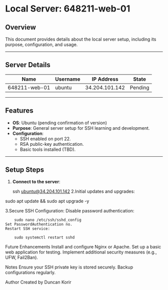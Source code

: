 # Local Server: 648211-web-01

## Overview
This document provides details about the local server setup, including its purpose, configuration, and usage.

---

## Server Details
| **Name**        | **Username** | **IP Address**     | **State**  |
|------------------|--------------|--------------------|------------|
| 648211-web-01    | ubuntu       | 34.204.101.142     | Pending    |

---

## Features
- **OS**: Ubuntu (pending confirmation of version)
- **Purpose**: General server setup for SSH learning and development.
- **Configuration**:
  - SSH enabled on port 22.
  - RSA public-key authentication.
  - Basic tools installed (TBD).

---

## Setup Steps
1. **Connect to the server**:
   
    ssh ubuntu@34.204.101.142
2.Initial updates and upgrades:

sudo apt update && sudo apt upgrade -y

3.Secure SSH Configuration:
    Disable password authentication:

        sudo nano /etc/ssh/sshd_config
    Set PasswordAuthentication no.
    Restart SSH service:

        sudo systemctl restart sshd

Future Enhancements
    Install and configure Nginx or Apache.
    Set up a basic web application for testing.
    Implement additional security measures (e.g., UFW, Fail2Ban).

Notes
    Ensure your SSH private key is stored securely.
    Backup configurations regularly.

Author
Created by Duncan Korir  